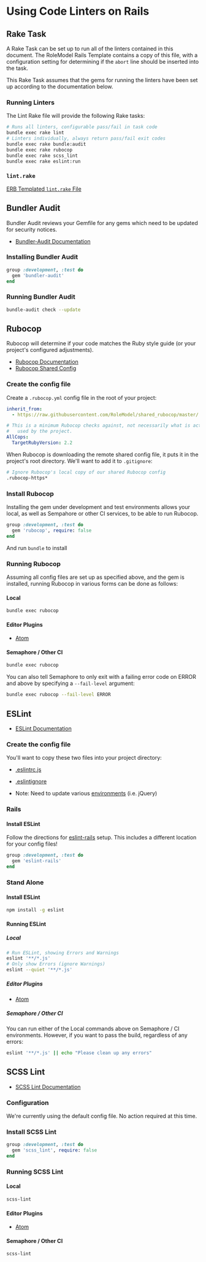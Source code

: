 # Using Code Linters on Rails

## Rake Task
A Rake Task can be set up to run all of the linters contained in this document.
The RoleModel Rails Template contains a copy of this file, with a configuration
setting for determining if the `abort` line should be inserted into the task.

This Rake Task assumes that the gems for running the linters have been set up
according to the documentation below.

### Running Linters
The Lint Rake file will provide the following Rake tasks:

```bash
# Runs all linters, configurable pass/fail in task code
bundle exec rake lint
# Linters individually, always return pass/fail exit codes
bundle exec rake bundle:audit
bundle exec rake rubocop
bundle exec rake scss_lint
bundle exec rake eslint:run
```

### `lint.rake`

[ERB Templated `lint.rake` File](https://raw.githubusercontent.com/RoleModel/Rails-Template/master/templates/lib/tasks/lint.rake.tt)

## Bundler Audit
Bundler Audit reviews your Gemfile for any gems which need to be updated for
security notices.

* [Bundler-Audit Documentation](https://github.com/rubysec/bundler-audit)

### Installing Bundler Audit
```ruby
group :development, :test do
  gem 'bundler-audit'
end
```

### Running Bundler Audit
```bash
bundle-audit check --update
```

## Rubocop
Rubocop will determine if your code matches the Ruby style guide (or your
project's configured adjustments).

* [Rubocop Documentation](http://rubocop.readthedocs.io/en/latest/)
* [Rubocop Shared Config](https://github.com/RoleModel/shared_rubocop)

### Create the config file
Create a `.rubocop.yml` config file in the root of your project:
```yaml
inherit_from:
  - https://raw.githubusercontent.com/RoleModel/shared_rubocop/master/.rubocop.yml

# This is a minimum Rubocop checks against, not necessarily what is actually
#   used by the project.
AllCops:
  TargetRubyVersion: 2.2
```

When Rubocop is downloading the remote shared config file, it puts it in the
project's root directory. We'll want to add it to `.gitignore`:

```bash
# Ignore Rubocop's local copy of our shared Rubocop config
.rubocop-https*
```

### Install Rubocop
Installing the gem under development and test environments allows your local,
as well as Sempahore or other CI services, to be able to run Rubocop.
```ruby
group :development, :test do
  gem 'rubocop', require: false
end
```
And run `bundle` to install

### Running Rubocop
Assuming all config files are set up as specified above, and the gem is installed,
running Rubocop in various forms can be done as follows:

#### Local
```bash
bundle exec rubocop
```

#### Editor Plugins
* [Atom](https://atom.io/packages/linter-rubocop)

#### Semaphore / Other CI

```bash
bundle exec rubocop
```

You can also tell Semaphore to only exit with a failing error code on ERROR and
above by specifying a `--fail-level` argument:

```bash
bundle exec rubocop --fail-level ERROR
```

## ESLint
* [ESLint Documentation](http://eslint.org/docs/user-guide)

### Create the config file
You'll want to copy these two files into your project directory:
* [.eslintrc.js](https://github.com/RoleModel/almanac/blob/add_rubocop_scss_and_eslint/.eslintrc.js)
* [.eslintignore](https://github.com/RoleModel/almanac/blob/add_rubocop_scss_and_eslint/.eslintignore)

* Note: Need to update various [environments](http://eslint.org/docs/user-guide/configuring#specifying-environments) (i.e. jQuery)

### Rails

#### Install ESLint
Follow the directions for [eslint-rails](https://github.com/appfolio/eslint-rails)
setup. This includes a different location for your config files!
```ruby
group :development, :test do
  gem 'eslint-rails'
end
```

### Stand Alone

#### Install ESLint
```bash
npm install -g eslint
```

#### Running ESLint

##### Local
```bash
# Run ESLint, showing Errors and Warnings
eslint '**/*.js'
# Only show Errors (ignore Warnings)
eslint --quiet '**/*.js'
```

##### Editor Plugins
* [Atom](https://atom.io/packages/linter-eslint)

##### Semaphore / Other CI
You can run either of the Local commands above on Semaphore / CI environments.
However, if you want to pass the build, regardless of any errors:
```bash
eslint '**/*.js' || echo "Please clean up any errors"
```

## SCSS Lint
* [SCSS Lint Documentation](https://github.com/brigade/scss-lint)

### Configuration
We're currently using the default config file. No action required at this time.

### Install SCSS Lint
```ruby
group :development, :test do
  gem 'scss_lint', require: false
end
```

### Running SCSS Lint

#### Local
```bash
scss-lint
```

#### Editor Plugins
* [Atom](https://atom.io/packages/linter-scss-lint)

#### Semaphore / Other CI
```bash
scss-lint
```
